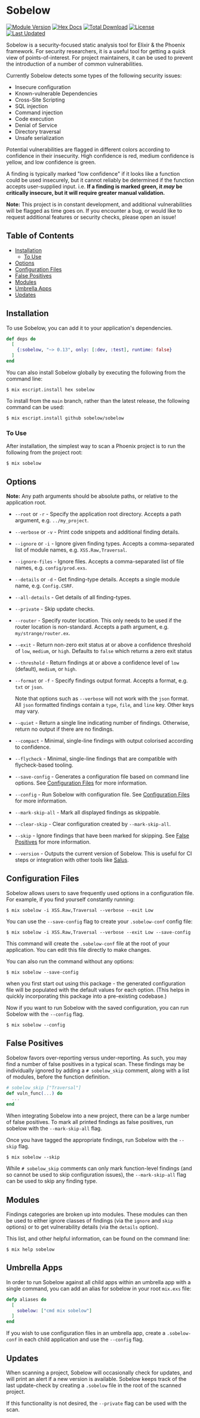 # Sobelow

[![Module Version](https://img.shields.io/hexpm/v/sobelow.svg)](https://hex.pm/packages/sobelow)
[![Hex Docs](https://img.shields.io/badge/hex-docs-lightgreen.svg)](https://hexdocs.pm/sobelow/)
[![Total Download](https://img.shields.io/hexpm/dt/sobelow.svg)](https://hex.pm/packages/sobelow)
[![License](https://img.shields.io/hexpm/l/sobelow.svg)](https://hex.pm/packages/sobelow)
[![Last Updated](https://img.shields.io/github/last-commit/nccgroup/sobelow.svg)](https://github.com/nccgroup/sobelow/commits/master)

Sobelow is a security-focused static analysis tool for Elixir & the
Phoenix framework. For security researchers, it is a useful
tool for getting a quick view of points-of-interest. For
project maintainers, it can be used to prevent the introduction
of a number of common vulnerabilities.

Currently Sobelow detects some types of the following
security issues:

* Insecure configuration
* Known-vulnerable Dependencies
* Cross-Site Scripting
* SQL injection
* Command injection
* Code execution
* Denial of Service
* Directory traversal
* Unsafe serialization

Potential vulnerabilities are flagged in different colors
according to confidence in their insecurity. High confidence is
red, medium confidence is yellow, and low confidence is green.

A finding is typically marked "low confidence" if it looks
like a function could be used insecurely, but it cannot
reliably be determined if the function accepts user-supplied
input. i.e. **If a finding is marked green, it *may* be
critically insecure, but it will require greater manual
validation.**

**Note:** This project is in constant development, and
additional vulnerabilities will be flagged as time goes on.
If you encounter a bug, or would like to request additional
features or security checks, please open an issue!

## Table of Contents
- [Installation](#installation)
  - [To Use](#to-use)
- [Options](#options)
- [Configuration Files](#configuration-files)
- [False Positives](#false-positives)
- [Modules](#modules)
- [Umbrella Apps](#umbrella-apps)
- [Updates](#updates)

## Installation

To use Sobelow, you can add it to your application's dependencies.

```elixir
def deps do
  [
    {:sobelow, "~> 0.13", only: [:dev, :test], runtime: false}
  ]
end
```

You can also install Sobelow globally by executing the following
from the command line:

    $ mix escript.install hex sobelow

To install from the `main` branch, rather than the latest release,
the following command can be used:

    $ mix escript.install github sobelow/sobelow

### To Use

After installation, the simplest way to scan a Phoenix project is to run the
following from the project root:

    $ mix sobelow

## Options

**Note:** Any path arguments should be absolute paths, or
relative to the application root.

  * `--root` or `-r` - Specify the application root directory.
  Accepts a path argument, e.g. `../my_project`.

  * `--verbose` or `-v` - Print code snippets and additional
  finding details.

  * `--ignore` or `-i` - Ignore given finding types. Accepts a
  comma-separated list of module names, e.g. `XSS.Raw,Traversal`.

  * `--ignore-files` - Ignore files. Accepts a comma-separated
  list of file names, e.g. `config/prod.exs`.

  * `--details` or `-d` - Get finding-type details. Accepts a
  single module name, e.g. `Config.CSRF`.

  * `--all-details` - Get details of all finding-types.

  * `--private` - Skip update checks.

  * `--router` - Specify router location. This only needs to be
  used if the router location is non-standard. Accepts a path
  argument, e.g. `my/strange/router.ex`.

  * `--exit` - Return non-zero exit status at or above a confidence
  threshold of `low`, `medium`, or `high`. Defaults to `false` which returns a zero exit status

  * `--threshold` - Return findings at or above a confidence level
  of `low` (default), `medium`, or `high`.

  * `--format` or `-f` - Specify findings output format. Accepts a format,
  e.g. `txt` or `json`.

      Note that options such as `--verbose` will not work with the `json` format.
      All `json` formatted findings contain a `type`, `file`, and `line` key.
      Other keys may vary.

  * `--quiet` - Return a single line indicating number of findings.
  Otherwise, return no output if there are no findings.

  * `--compact` - Minimal, single-line findings with output colorised
    according to confidence.

  * `--flycheck` - Minimal, single-line findings that are compatible
    with flycheck-based tooling.

  * `--save-config` - Generates a configuration file based on command
  line options. See [Configuration Files](#configuration-files) for more
  information.

  * `--config` - Run Sobelow with configuration file. See [Configuration Files](#configuration-files)
  for more information.

  * `--mark-skip-all` - Mark all displayed findings as skippable.

  * `--clear-skip` - Clear configuration created by `--mark-skip-all`.

  * `--skip` - Ignore findings that have been marked for skipping. See [False Positives](#false-positives)
  for more information.

  * `--version` - Outputs the current version of Sobelow. This is useful for CI steps or integration with other tools like [Salus](https://github.com/coinbase/salus).

## Configuration Files
Sobelow allows users to save frequently used options in a
configuration file. For example, if you find yourself constantly
running:

    $ mix sobelow -i XSS.Raw,Traversal --verbose --exit Low

You can use the `--save-config` flag to create your `.sobelow-conf`
config file:

    $ mix sobelow -i XSS.Raw,Traversal --verbose --exit Low --save-config

This command will create the `.sobelow-conf` file at the root
of your application. You can edit this file directly to make
changes.

You can also run the command without any options:

    $ mix sobelow --save-config

when you first start out using this package - the generated configuration file
will be populated with the default values for each option. (This helps in
quickly incorporating this package into a pre-existing codebase.)

Now if you want to run Sobelow with the saved configuration,
you can run Sobelow with the `--config` flag.

    $ mix sobelow --config

## False Positives
Sobelow favors over-reporting versus under-reporting. As such,
you may find a number of false positives in a typical scan.
These findings may be individually ignored by adding a
`# sobelow_skip` comment, along with a list of modules, before
the function definition.

```elixir
# sobelow_skip ["Traversal"]
def vuln_func(...) do
  ...
end
```

When integrating Sobelow into a new project, there can be a
large number of false positives. To mark all printed findings
as false positives, run sobelow with the `--mark-skip-all` flag.

Once you have tagged the appropriate findings, run
Sobelow with the `--skip` flag.

    $ mix sobelow --skip

While `# sobelow_skip` comments can only mark function-level
findings (and so cannot be used to skip configuration issues),
the `--mark-skip-all` flag can be used to skip any finding
type.

## Modules
Findings categories are broken up into modules. These modules
can then be used to either ignore classes of findings (via the
`ignore` and `skip` options) or to get vulnerability details (via the
`details` option).

This list, and other helpful information, can be found on the
command line:

    $ mix help sobelow
    
## Umbrella Apps

In order to run Sobelow against all child apps within an umbrella app with a single command, you can add an alias for sobelow in your root `mix.exs` file:

```elixir
defp aliases do
  [
    sobelow: ["cmd mix sobelow"]
  ]
end
```

If you wish to use configuration files in an umbrella app, create a `.sobelow-conf` in each child application and use the `--config` flag.

## Updates
When scanning a project, Sobelow will occasionally check for
updates, and will print an alert if a new version is available.
Sobelow keeps track of the last update-check by creating a
`.sobelow` file in the root of the scanned project.

If this functionality is not desired, the `--private` flag can
be used with the scan.
